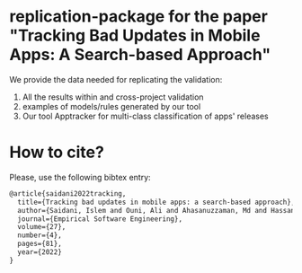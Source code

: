 # replication-package for the paper "Tracking Bad Updates in Mobile Apps: A Search-based Approach"

We provide the data needed for replicating the validation:
1. All the results within and cross-project validation
2. examples of models/rules generated by our tool
3. Our tool Apptracker for multi-class classification of apps' releases

# How to cite?

Please, use the following bibtex entry:
```tex
@article{saidani2022tracking,
  title={Tracking bad updates in mobile apps: a search-based approach},
  author={Saidani, Islem and Ouni, Ali and Ahasanuzzaman, Md and Hassan, Safwat and Mkaouer, Mohamed Wiem and Hassan, Ahmed E},
  journal={Empirical Software Engineering},
  volume={27},
  number={4},
  pages={81},
  year={2022}
}
```
